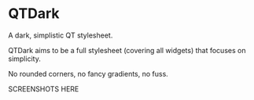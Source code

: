 QTDark
======

A dark, simplistic QT stylesheet.

QTDark aims to be a full stylesheet (covering all widgets) that focuses on simplicity.

No rounded corners, no fancy gradients, no fuss.


SCREENSHOTS HERE

